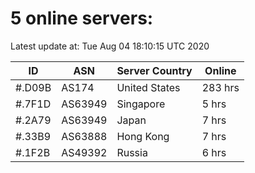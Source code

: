 # 5 online servers:

Latest update at: Tue Aug 04 18:10:15 UTC 2020

| ID | ASN | Server Country | Online |
| -- | --- | -------------- | ------ |
| #.D09B | AS174 | United States | 283 hrs |
| #.7F1D | AS63949 | Singapore | 5 hrs |
| #.2A79 | AS63949 | Japan | 7 hrs |
| #.33B9 | AS63888 | Hong Kong | 7 hrs |
| #.1F2B | AS49392 | Russia | 6 hrs |

